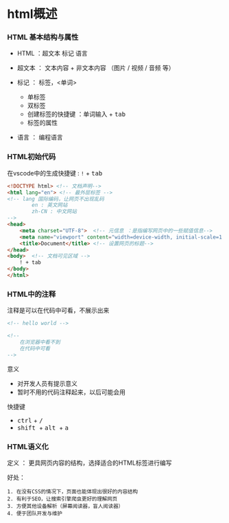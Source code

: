 # html概述

###  HTML 基本结构与属性

- HTML ：超文本 标记 语言

- 超文本 ： 文本内容 + 非文本内容 （图片 / 视频 / 音频 等）
- 标记 ： 标签，<单词>
  - 单标签
  - 双标签
  - 创建标签的快捷键 ：单词输入 + <kbd>tab</kbd>
  - 标签的属性
- 语言 ： 编程语言



### HTML初始代码

在vscode中的生成快捷键 : `!` + <kbd>tab</kbd>

```html
<!DOCTYPE html> <!-- 文档声明-->
<html lang="en"> <!-- 最外层标签 -->
<!-- lang 国际编码，让网页不出现乱码
        en : 英文网站
        zh-CN : 中文网站
-->
<head>
    <meta charset="UTF-8">  <!-- 元信息 ：是指编写网页中的一些赋值信息-->
    <meta name="viewport" content="width=device-width, initial-scale=1.0">
    <title>Document</title> <!-- 设置网页的标题-->
</head>
<body>  <!-- 文档可见区域 -->
    ! + tab
</body>
</html>
```



### HTML中的注释

注释是可以在代码中可看，不展示出来

```html
<!-- hello world -->

<!--
	在浏览器中看不到
	在代码中可看
-->
```

意义

- 对开发人员有提示意义
- 暂时不用的代码注释起来，以后可能会用

快捷键

- <kbd>ctrl</kbd> + <kbd> / </kbd> 
- <kbd> shift </kbd> + <kbd> alt </kbd> + <kbd> a </kbd> 

### HTML语义化

定义 ： 更具网页内容的结构，选择适合的HTML标签进行编写

好处：

	1. 在没有CSS的情况下，页面也能体现出很好的内容结构
 	2. 有利于SEO，让搜索引擎爬虫更好的理解网页
 	3. 方便其他设备解析（屏幕阅读器，盲人阅读器）
 	4. 便于团队开发与维护

